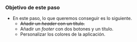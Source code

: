 ### Objetivo de este paso

- En este paso, lo que queremos conseguir es lo siguiente.
    - ~~Añadir un *header* con un título.~~
    - Añadir un *footer* con dos botones y un título.
    - Personalizar los colores de la aplicación.

